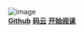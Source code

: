![image](https://dss3.bdstatic.com/70cFv8Sh_Q1YnxGkpoWK1HF6hhy/it/u=296456702,2366512957&fm=26&gp=0.jpg)<br>
[**Github**](https://note.youdao.com/)
[**码云**](https://note.youdao.com/)
[**开始阅读**](https://note.youdao.com/)